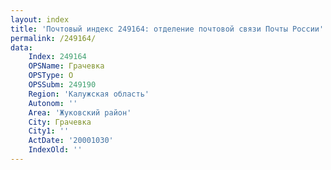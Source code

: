 ```yaml
---
layout: index
title: 'Почтовый индекс 249164: отделение почтовой связи Почты России'
permalink: /249164/
data:
    Index: 249164
    OPSName: Грачевка
    OPSType: О
    OPSSubm: 249190
    Region: 'Калужская область'
    Autonom: ''
    Area: 'Жуковский район'
    City: Грачевка
    City1: ''
    ActDate: '20001030'
    IndexOld: ''
---
```

